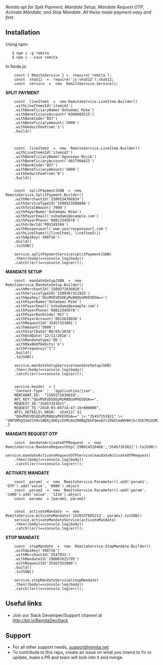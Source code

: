 
*Remita api for Split Payment, Mandate Setup, Mandate Request OTP, Activate Mandate, and Stop Mandate. All these made payment easy and fast.*

## Installation
Using npm:

	   $ npm i -g remita
	   $ npm i --save remita

In Node.js:
	
		const { RemitaService } =  require('remita');
		const  sha512  =  require('js-sha512').sha512;
		const  service  =  new  RemitaService.Service();
		
**SPLIT PAYMENT**
		
		const  lineItem1  =  new RemitaService.LineItem.Builder()
		.withLineItemsId('itemid1')
		.withBeneficiaryName('Oshadami Mike')
		.withBeneficiaryAccount('0360883515')
		.withBankCode('057')
		.withBeneficiaryAmount('2000')
		.withDeductFeeFrom('1')
		.build()

		  

		const  lineItem2  =  new  RemitaService.LineItem.Builder()
		.withLineItemsId('itemid2')
		.withBeneficiaryName('Ogunseye Mujib')
		.withBeneficiaryAccount('4017904612')
		.withBankCode('057')
		.withBeneficiaryAmount('5000')
		.withDeductFeeFrom('0')
		.build()

		
		const  splitPaymentJSON  =  new  RemitaService.SplitPayment.Builder()
		.withMerchantId('1509334786934')
		.withServiceTypeId('1509323500888')
		.withTotalAmount('7000')
		.withPayerName('Oshadami Mike')
		.withPayerEmail('oshadami@example.com')
		.withPayerPhone('08012345678')
		.withOrderId('POS345599')
		.withResponseurl('www.yourresponseurl.com')
		.withLineItems(\[lineItem1, lineItem2\])
		.withApiKey('498716')
		.build()
		.toJSON()

		service.splitPaymentService(splitPaymentJSON)
		.then((body)=>console.log(body))
		.catch((err)=>console.log(err));


**MANDATE SETUP**

		const  mandateSetupJSON  =  new  RemitaService.MandateSetup.Builder()
		.withMerchantId('1509371036019')
		.withServiceTypeId('1509367311925')
		.withApiKey('QUxMVEVDSDEyMzR8QUxMVEVDSA==')
		.withPayerName('Oshadami Mike')
		.withPayerEmail('oshadami@example.com')
		.withPayerPhone('08012345678')
		.withPayerBankCode('057')
		.withPayerAccount('0012618858')
		.withRequestId('35457353801')
		.withAmount('5000')
		.withStartDate('06/03/2018')
		.withEndDate('12/12/2018')
		.withMandatetype('DD')
		.withMaxNoOfDebits('4')
		.withFrequency("1")
		.build()
		.toJSON()

		service.mandateSetupService(mandateSetupJSON)
		.then((body)=>console.log(body))
		.catch((err)=>console.log(err));


		service.header  = {
		'Content-Type' :  'application/json',
		MERCHANT_ID:  "1509371036019",
		API_KEY:"QUxMVEVDSDEyMzR8QUxMVEVDSA==",
		REQUEST_ID:"35457353821",
		REQUEST_TS:"2018-03-05T14:47:16+000000",
		API\_DETAILS\_HASH:  sha512(`${
		"QUxMVEVDSDEyMzR8QUxMVEVDSA==" \+ "35457353821" \+ "d0F5MVg5SmtCV0xsWERjdHEycEVMc0x2R0NqZ0hFQmx6YlZXbEtmdWVBVjkrZGhlMjU2MzVBPT0="}`) ,}

**MANDATE REQUEST OTP**

		const  mandateActivateOTPRequest  =  new  RemitaService.MandateRequestOtp('290014520466','35457353821').toJSON()
		service.mandateActivateRequestOTPService(mandateActivateOTPRequest)
		.then((body)=>console.log(body))
		.catch((err)=>console.log(err));

		  
		  

**ACTIVATE MANDATE**

		const  param1  =  new  RemitaService.Parameter().add('param1', 'OTP').add('value', '0000').object
		const  param2  =  new  RemitaService.Parameter().add('param', 'CARD').add('value', '1234').object
		const  params  = [param1, param2]

		 
		const  activateMandate  =  new  RemitaService.ActivateMandate('1520337605213', params).toJSON()
		service.activateMandateService(activateMandate)
		.then((body)=>console.log(body))
		.catch((err)=>console.log(err));

		  

**STOP MANDATE**

		const  stopMandate  =  new  RemitaService.StopMandate.Builder()
		.withApiKey('498716')
		.withMerchantId('2547933')
		.withMandateId('290007625795')
		.withRequestId('35457353800')
		.build()
		.toJSON()

		service.stopMandateService(stopMandate)
		.then((body)=>console.log(body))
		.catch((err)=>console.log(err));


## Useful links
* Join our Slack Developer/Support channel at http://bit.ly/RemitaDevSlack
    
## Support
- For all other support needs, support@remita.net
- To contribute to this repo, create an issue on what you intend to fix or update, make a PR and team will look into it and merge.
